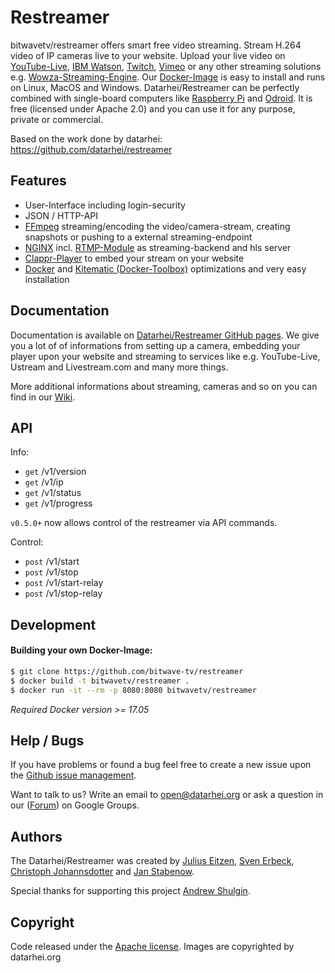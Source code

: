 # Restreamer

bitwavetv/restreamer offers smart free video streaming. Stream H.264 video of IP cameras live to your website. Upload your live video on [YouTube-Live](https://www.youtube.com/), [IBM Watson](https://video.ibm.com/), [Twitch](https://www.twitch.tv/), [Vimeo](https://livestream.com/) or any other streaming solutions e.g. [Wowza-Streaming-Engine](https://www.wowza.com/). Our [Docker-Image](https://hub.docker.com/search/?q=restreamer&page=1&isAutomated=0&isOfficial=0&starCount=0&pullCount=0) is easy to install and runs on Linux, MacOS and Windows. Datarhei/Restreamer can be perfectly combined with single-board computers like [Raspberry Pi](https://www.raspberrypi.org/) and [Odroid](http://www.hardkernel.com/main/main.php). It is free (licensed under Apache 2.0) and you can use it for any purpose, private or commercial.  

Based on the work done by datarhei: https://github.com/datarhei/restreamer

## Features

- User-Interface including login-security
- JSON / HTTP-API
- <a target= "_blank" href="http://ffmpeg.org/">FFmpeg</a> streaming/encoding the video/camera-stream, creating snapshots or pushing to a external streaming-endpoint
- <a target= "_blank" href="http://nginx.org/">NGINX</a> incl. <a target= "_blank" href="https://github.com/sergey-dryabzhinsky/nginx-rtmp-module">RTMP-Module</a> as streaming-backend and hls server
- <a target= "_blank" href="https://github.com/clappr/clappr">Clappr-Player</a> to embed your stream on your website
- <a target= "_blank" href="https://www.docker.com/">Docker</a> and <a target= "_blank" href="https://kitematic.com/">Kitematic (Docker-Toolbox)</a> optimizations and very easy installation

## Documentation

Documentation is available on [Datarhei/Restreamer GitHub pages](https://datarhei.github.io/restreamer/).
We give you a lot of of informations from setting up a camera, embedding your player upon your website and streaming to services like e.g. YouTube-Live, Ustream and Livestream.com and many more things. 

More additional informations about streaming, cameras and so on you can find in our [Wiki](https://datarhei.github.com/restreamer/wiki). 

## API

Info:
 - `get` /v1/version
 - `get` /v1/ip
 - `get` /v1/status
 - `get` /v1/progress
 
 `v0.5.0+` now allows control of the restreamer via API commands.
 
 Control:
 - `post` /v1/start
 - `post` /v1/stop
 - `post` /v1/start-relay
 - `post` /v1/stop-relay

## Development

#### Building your own Docker-Image:

```sh
$ git clone https://github.com/bitwave-tv/restreamer
$ docker build -t bitwavetv/restreamer .
$ docker run -it --rm -p 8080:8080 bitwavetv/restreamer
```

*Required Docker version >= 17.05*

## Help / Bugs

If you have problems or found a bug feel free to create a new issue upon the <a target= "_blank" href="https://github.com/datarhei/restreamer/issues">Github issue management</a>.

Want to talk to us? Write an email to <a href="mailto:open@datarhei.org?subject=Datarhei/Restreamer">open@datarhei.org</a> or ask a question in our (<a target= "_blank" href="https://groups.google.com/forum/#!forum/datarhei">Forum</a>) on Google Groups.

## Authors

The Datarhei/Restreamer was created by [Julius Eitzen](https://github.com/jeitzen), [Sven Erbeck](https://github.com/svenerbeck), [Christoph Johannsdotter](https://github.com/christophjohannsdotter) and [Jan Stabenow](https://github.com/jstabenow).   

Special thanks for supporting this project [Andrew Shulgin](https://github.com/andrew-shulgin).

## Copyright

Code released under the [Apache license](LICENSE). Images are copyrighted by datarhei.org
